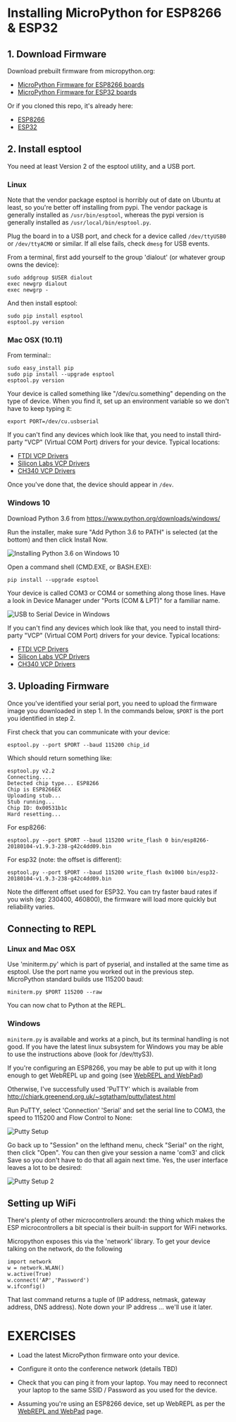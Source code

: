 # Installing MicroPython for ESP8266 & ESP32

## 1. Download Firmware

Download prebuilt firmware from micropython.org:

* [MicroPython Firmware for ESP8266 boards](http://micropython.org/downloads#esp8266)
* [MicroPython Firmware for ESP32 boards](http://micropython.org/downloads#esp32)

Or if you cloned this repo, it's already here:

*  [ESP8266](bin/esp8266-20180104-v1.9.3-238-g42c4dd09.bin)
*  [ESP32](bin/esp32-20180104-v1.9.3-238-g42c4dd09.bin)


## 2. Install esptool

You need at least Version 2 of the esptool utility, and a USB port.

### Linux

Note that the vendor package esptool is horribly out of date on Ubuntu at least,
so you're better off installing from pypi.  The vendor package is generally installed
as `/usr/bin/esptool`, whereas the pypi version is generally installed as 
`/usr/local/bin/esptool.py`.  

Plug the board in to a USB port, and check for a device called `/dev/ttyUSB0` or
`/dev/ttyACM0` or similar.  If all else fails, check `dmesg` for USB events.

From a terminal, first add yourself to the group 'dialout' (or whatever group owns the
device):

    sudo addgroup $USER dialout
    exec newgrp dialout
    exec newgrp -

And then install esptool:

    sudo pip install esptool
    esptool.py version


### Mac OSX (10.11)

From terminal::

    sudo easy_install pip
    sudo pip install --upgrade esptool
    esptool.py version

Your device is called something like "/dev/cu.something" depending on the type of device.
When you find it, set up an environment variable so we don't have to keep typing it:

    export PORT=/dev/cu.usbserial

If you can't find any devices which look like that, you need to install third-party
"VCP" (Virtual COM Port) drivers for your device.  Typical locations:

* [FTDI VCP Drivers](http://www.ftdichip.com/Drivers/VCP.htm)
* [Silicon Labs VCP Drivers](http://www.silabs.com/products/development-tools/software/usb-to-uart-bridge-vcp-drivers)
* [CH340 VCP Drivers](http://www.wch.cn/download/CH341SER_MAC_ZIP.html)

Once you've done that, the device should appear in `/dev`.


### Windows 10

Download Python 3.6 from https://www.python.org/downloads/windows/

Run the installer, make sure "Add Python 3.6 to PATH" is selected (at the bottom) 
and then click Install Now.

![Installing Python 3.6 on Windows 10](img/installing-python-windows.png)

Open a command shell (CMD.EXE, or BASH.EXE):

    pip install --upgrade esptool

Your device is called COM3 or COM4 or something along those lines.  Have a look in
Device Manager under "Ports (COM & LPT)" for a familiar name.

![USB to Serial Device in Windows](img/usb-to-serial-windows.png)

If you can't find any devices which look like that, you need to install third-party
"VCP" (Virtual COM Port) drivers for your device.  Typical locations:

* [FTDI VCP Drivers](http://www.ftdichip.com/Drivers/VCP.htm)
* [Silicon Labs VCP Drivers](http://www.silabs.com/products/development-tools/software/usb-to-uart-bridge-vcp-drivers)
* [CH340 VCP Drivers](http://www.wch.cn/download/CH341SER_EXE.html)


## 3. Uploading Firmware

Once you've identified your serial port, you need to upload the firmware image you downloaded
in step 1.  In the commands below, `$PORT` is the port you identified in step 2.

First check that you can communicate with your device:

    esptool.py --port $PORT --baud 115200 chip_id

Which should return something like:

    esptool.py v2.2
    Connecting....
    Detected chip type... ESP8266
    Chip is ESP8266EX
    Uploading stub...
    Stub running...
    Chip ID: 0x00531b1c
    Hard resetting...

For esp8266:

    esptool.py --port $PORT --baud 115200 write_flash 0 bin/esp8266-20180104-v1.9.3-238-g42c4dd09.bin

For esp32 (note: the offset is different):

    esptool.py --port $PORT --baud 115200 write_flash 0x1000 bin/esp32-20180104-v1.9.3-238-g42c4dd09.bin

Note the different offset used for ESP32.
You can try faster baud rates if you wish (eg: 230400, 460800), the firmware will load more quickly
but reliability varies.


## Connecting to REPL

### Linux and Mac OSX

Use 'miniterm.py' which is part of pyserial, and installed at the same time as esptool.
Use the port name you worked out in the previous step.  MicroPython standard builds use
115200 baud:

    miniterm.py $PORT 115200 --raw

You can now chat to Python at the REPL.

### Windows

`miniterm.py` is available and works at a pinch, but its terminal handling is not good.
If you have the latest linux subsystem for Windows you may be able to use the instructions
above (look for /dev/ttyS3).

If you're configuring an ESP8266, you may be able to put up with it long enough to get
WebREPL up and going (see [WebREPL and WebPad](webrepl-and-webpad.md))

Otherwise, I've successfully used 'PuTTY' which is available from
http://chiark.greenend.org.uk/~sgtatham/putty/latest.html 

Run PuTTY, select 'Connection' 'Serial' and set the serial line to COM3, the speed to
115200 and Flow Control to None:

![Putty Setup](putty-setup-1.png)

Go back up to "Session" on the lefthand menu, check "Serial" on the right, then click "Open".
You can then give your session a name 'com3' and click Save so you don't have to do that 
all again next time.
Yes, the user interface leaves a lot to be desired:

![Putty Setup 2](putty-setup-2.png)


## Setting up WiFi

There's plenty of other microcontrollers around: the thing which makes the ESP microcontrollers
a bit special is their built-in support for WiFi networks.

Micropython exposes this via the 'network' library.  To get your device talking on the network,
do the following

    import network
    w = network.WLAN()
    w.active(True)
    w.connect('AP','Password')
    w.ifconfig()

That last command returns a tuple of (IP address, netmask, gateway address, DNS address).
Note down your IP address ... we'll use it later.

# EXERCISES

* Load the latest MicroPython firmware onto your device.

* Configure it onto the conference network (details TBD)

* Check that you can ping it from your laptop.  You may need to reconnect your
  laptop to the same SSID / Password as you used for the device. 

* Assuming you're using an ESP8266 device, set up WebREPL as per the 
  [WebREPL and WebPad](webrepl-and-webpad.md) page.


